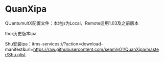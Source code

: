 # QuanXipa

QUantumultX配置文件：本地js为Local，Remote适用1.03及之前版本

thor历史版本ipa

Shu安装ipa：itms-services://?action=download-manifest&amp;url=https://raw.githubusercontent.com/seamly01/QuanXipa/master/Shu.plist

